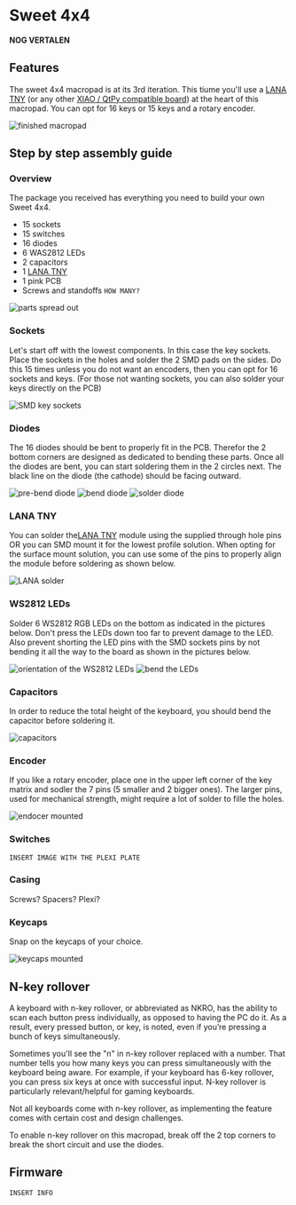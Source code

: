 # Sweet 4x4

**NOG VERTALEN**

## Features
The sweet 4x4 macropad is at its 3rd iteration. This tiume you'll use a [LANA TNY](https://phyx.be/LANA_TNY/) (or any other [XIAO / QtPy compatible board](https://github.com/adafruit/awesome-qt-py)) at the heart of this macropad. 
You can opt for 16 keys or 15 keys and a rotary encoder.

![finished macropad](backlit.gif)

## Step by step assembly guide

### Overview
The package you received has everything you need to build your own Sweet 4x4.

- 15 sockets
- 15 switches
- 16 diodes
- 6 WAS2812 LEDs
- 2 capacitors
- 1 [LANA TNY](https://phyx.be/LANA_TNY/)
- 1 pink PCB
- Screws and standoffs `HOW MANY?`

![parts spread out](overview.jpg)

### Sockets
Let's start off with the lowest components. In this case the key sockets. Place the sockets in the holes and solder the 2 SMD pads on the sides. Do this 15 times unless you do not want an encoders, then you can opt for 16 sockets and keys. (For those not wanting sockets, you can also solder your keys directly on the PCB)

![SMD key sockets](sockets.jpg)

### Diodes
The 16 diodes should be bent to properly fit in the PCB. Therefor the 2 bottom corners are designed as dedicated to bending these parts. Once all the diodes are bent, you can start soldering them in the 2 circles next. The black line on the diode (the cathode) should be facing outward.

![pre-bend diode](diode1.jpg)
![bend diode](diode2.jpg)
![solder diode](diode3.jpg)

### LANA TNY
You can solder the[LANA TNY](https://phyx.be/LANA_TNY/) module using the supplied through hole pins OR you can SMD mount it for the lowest profile solution. When opting for the surface mount solution, you can use some of the pins to properly align the module before soldering as shown below.

![LANA solder](lana.jpg)


### WS2812 LEDs
Solder 6 WS2812 RGB LEDs on the bottom as indicated in the pictures below. Don't press the LEDs down too far to prevent damage to the LED. Also prevent shorting the LED pins with the SMD sockets pins by not bending it all the way to the board as shown in the pictures below.


![orientation of the WS2812 LEDs](ws2812_1.jpg)
![bend the LEDs](ws2812_2.jpg)

### Capacitors
In order to reduce the total height of the keyboard, you should bend the capacitor before soldering it.

![capacitors](capacitors.jpg)

### Encoder
If you like a rotary encoder, place one in the upper left corner of the key matrix and sodler the 7 pins (5 smaller and 2 bigger ones). The larger pins, used for mechanical strength, might require a lot of solder to fille the holes.

![endocer mounted](encoder.jpg)

### Switches
`INSERT IMAGE WITH THE PLEXI PLATE`

### Casing
Screws? Spacers? Plexi?

### Keycaps
Snap on the keycaps of your choice.

![keycaps mounted](keycaps.jpg)

## N-key rollover
A keyboard with n-key rollover, or abbreviated as NKRO, has the ability to scan each button press individually, as opposed to having the PC do it. As a result, every pressed button, or key, is noted, even if you’re pressing a bunch of keys simultaneously.

Sometimes you'll see the "n" in n-key rollover replaced with a number. That number tells you how many keys you can press simultaneously with the keyboard being aware. For example, if your keyboard has 6-key rollover, you can press six keys at once with successful input. N-key rollover is particularly relevant/helpful for gaming keyboards.

Not all keyboards come with n-key rollover, as implementing the feature comes with certain cost and design challenges.

To enable n-key rollover on this macropad, break off the 2 top corners to break the short circuit and use the diodes.

## Firmware
`INSERT INFO`